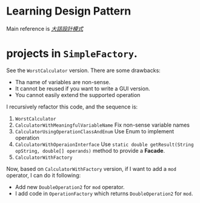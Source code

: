 Learning Design Pattern 
==
Main reference is *[大話設計模式][大話設計模式]*

# projects in `SimpleFactory`.

See the `WorstCalculator` version. There are some drawbacks:

- Tha name of variables are non-sense.
- It cannot be reused if you want to write a GUI version.
- You cannot easily extend the supported operation

I recursively refactor this code, and the sequence is:

1. `WorstCalculator`
2. `CalculatorWithMeaningfulVariableName`
    Fix non-sense variable names
3. `CalculatorUsingOperationClassAndEnum`
    Use Enum to implement operation
4. `CalculatorWithOperaionInterface`
    Use `static double getResult(String opString, double[] operands)` method to provide a **Facade**.
5. `CalculatorWithFactory`

Now, based on `CalculatorWithFactory` version, if I want to add a `mod` operator, I can do it following:

- Add new `DoubleOperation2` for `mod` operator.
- I add code in `OperationFactory` which returns `DoubleOperation2` for `mod`. 

[大話設計模式]: http://www.delightpress.com.tw/book.aspx?book_id=SKTP00023

